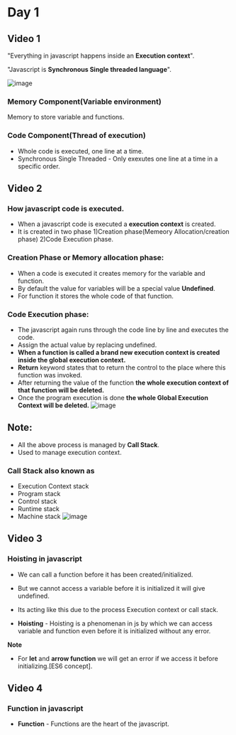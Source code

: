 # Day 1
## Video 1
"Everything in javascript happens inside an **Execution context**".

"Javascript is **Synchronous Single threaded language**".

![image](https://github.com/user-attachments/assets/e7a7b4dc-f5fe-4fb1-b544-1a0be59a2a3d)

### Memory Component(Variable environment)
Memory to store variable and functions.

### Code Component(Thread of execution)

- Whole code is executed, one line at a time.
- Synchronous Single Threaded - Only exexutes one line at a time in a specific order.

## Video 2

### How javascript code is executed.

- When a javascript code is executed a **execution context** is created.
- It is created in two phase
  1)Creation phase(Memeory Allocation/creation phase)
  2)Code Execution phase.

### Creation Phase or Memory allocation phase:

- When a code is executed it creates memory for the variable and function.
- By default the value for variables will be a special value **Undefined**.
- For function it stores the whole code of that function.

### Code Execution phase:

- The javascript again runs through the code line by line and executes the code.
- Assign the actual value by replacing undefined.
- **When a function is called a brand new execution context is created inside the global execution context.**
- **Return** keyword states that to return the control to the place where this function was invoked.
- After returning the value of the function **the whole execution context of that function will be deleted.**
- Once the program execution is done **the whole Global Execution Context will be deleted.**
![image](https://github.com/user-attachments/assets/e88fc30d-b508-4aa6-aeaf-9171c83fc5d2)

## Note:

- All the above process is managed by **Call Stack**.
- Used to manage execution context.
  
### Call Stack also known as 
- Execution Context stack
- Program stack
- Control stack
- Runtime stack
- Machine stack
![image](https://github.com/user-attachments/assets/6e03a74f-28f0-4e5a-a86b-1cb5e2307e31)

## Video 3

### Hoisting in javascript

- We can call a function before it has been created/initialized.
- But we cannot access a variable before it is initialized it will give undefined.
- Its acting like this due to the process Execution context or call stack.

- **Hoisting** - Hoisting is a phenomenan in js by which we can access variable and function even before it is initialized without any error.

**Note**

- For **let** and **arrow function** we will get an error if we access it before initializing.[ES6 concept].

## Video 4

### Function in javascript
- **Function** - Functions are the heart of the javascript.
